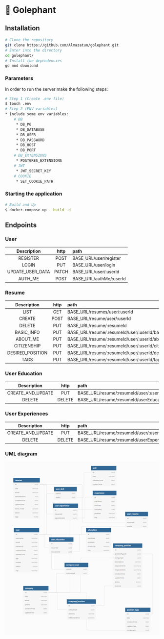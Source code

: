 # 🦕 Golephant

## Installation
```bash
# Clone the repository
git clone https://github.com/Almazatun/golephant.git
# Enter into the directory
cd golephant/
# Install the dependencies
go mod download
```

### Parameters
In order to run the server make the following steps:
```bash
# Step 1 (Create .env file)
$ touch .env
# Step 2 (ENV variables)
* Include some env variables:
    # DB
     * DB_PG
     * DB_DATABASE
     * DB_USER
     * DB_PASSWORD
     * DB_HOST
     * DB_PORT
    # DB_EXTENSIONS
     * POSTGRES_EXTENSIONS
    # JWT
     * JWT_SECRET_KEY
    # COOKIE
     * SET_COOKIE_PATH
```

### Starting the application

```bash
# Build and Up
$ docker-compose up --build -d
```
## Endpoints

### User

| Description | http | path |
|:--:|:--:|:--|
| REGISTER | POST | BASE_URL/user/register |
| LOGIN  | PUT | BASE_URL/user/login |
| UPDATE_USER_DATA | PATCH | BASE_URL/user/:userId |
| AUTH_ME | POST | BASE_URL/authMe/:userId |

### Resume

| Description | http | path |
|:--:|:--:|:--|
| LIST | GET | BASE_URL/resumes/user/:userId |
| CREATE | POST | BASE_URL/resume/user/:userId |
| DELETE  | PUT | BASE_URL/resume/:resumeId|
| BASIC_INFO | PUT | BASE_URL/resume/:resumeId/user/:userId/basicInfo |
| ABOUT_ME | PUT | BASE_URL/resume/:resumeId/user/:userId/aboutMe |
| CITIZENSHIP | PUT | BASE_URL/resume/:resumeId/user/:userId/citizenship |
| DESIRED_POSITION | PUT | BASE_URL/resume/:resumeId/user/:userId/desiredPosition |
| TAGS | PUT | BASE_URL/resume/:resumeId/user/:userId/tags |

### User Education

| Description | http | path |
|:--:|:--:|:--|
| CREATE_AND_UPDATE | PUT | BASE_URL/resume/:resumeId/user/:userId/userEducation |
| DELETE | DELETE | BASE_URL/resume/:resumeId/userEducation/:userEducationId |

### User Experiences

| Description | http | path |
|:--:|:--:|:--|
| CREATE_AND_UPDATE | PUT | BASE_URL/resume/:resumeId/user/:userId/userExperiences |
| DELETE | DELETE | BASE_URL/resume/:resumeId/userExperience/:userExperienceId |
### UML diagram
<img src="./assets/uml-golephant.png">